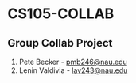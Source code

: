 # CS105-COLLAB
## Group Collab Project

1. Pete Becker - pmb246@nau.edu
2. Lenin Valdivia - lav243@nau.edu
